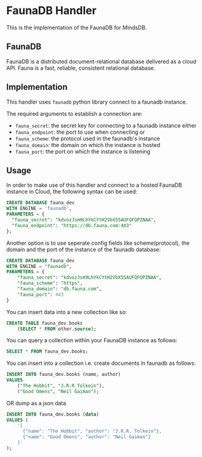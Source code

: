 # FaunaDB Handler

This is the implementation of the FaunaDB for MindsDB.

## FaunaDB

FaunaDB is a distributed document-relational database delivered as a cloud API. Fauna is a fast, reliable, consistent relational database.

## Implementation

This handler uses `faunadb` python library connect to a faunadb instance.

The required arguments to establish a connection are:

* `fauna_secret`: the secret key for connecting to a faunadb instance
either
* `fauna_endpoint`: the port to use when connecting
or
* `fauna_scheme`: the protocol used in the faunadb's instance
* `fauna_domain`: the domain on which the instance is hosted
* `fauna_port`: the port on which the instance is listening


## Usage

In order to make use of this handler and connect to a hosted FaunaDB instance in Cloud, the following syntax can be used:

```sql
CREATE DATABASE fauna_dev
WITH ENGINE = 'faunadb',
PARAMETERS = {
  "fauna_secret": "kdvozJsm9LhYkCYtH2VbX55AUFQFQPZNAA",
  "fauna_endpoint": "https://db.fauna.com:443"
};
```

Another option is to use seperate config fields like scheme(protocol), the domain and the port of the instance of the faunadb database:

```sql
CREATE DATABASE fauna_dev
WITH ENGINE = "faunadb",
PARAMETERS = {
    "fauna_secret": "kdvozJsm9LhYkCYtH2VbX55AUFQFQPZNAA",
    "fauna_scheme": "https",
    "fauna_domain": "db.fauna.com",
    "fauna_port": 443
}
```

You can insert data into a new collection like so:

```sql
CREATE TABLE fauna_dev.books
    (SELECT * FROM other.source);
```

You can query a collection within your FaunaDB instance as follows:

```sql
SELECT * FROM fauna_dev.books;
```

You can insert into a collection i.e. create documents in faunadb as follows:

```sql
INSERT INTO fauna_dev.books (name, author)
VALUES
    ("The Hobbit", "J.R.R Tolkein"),
    ("Good Omens", "Neil Gaiman");
```
OR
dump as a json data

```sql
INSERT INTO fauna_dev.books (data)
VALUES (
    '[
      {"name": "The Hobbit", "author": "J.R.R. Tolkein"},
      {"name": "Good Omens", "author": "Neil Gaiman"}
    ]'
);
```
